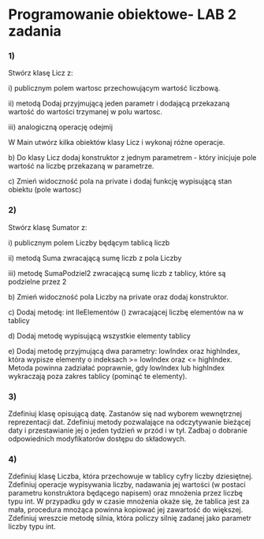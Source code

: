 # Programowanie obiektowe- LAB 2 zadania
### 1)
Stwórz klasę Licz z:

i) publicznym polem wartosc przechowującym wartość liczbową.

ii) metodą Dodaj przyjmującą jeden parametr i dodającą przekazaną wartość do wartości trzymanej w polu wartosc.

iii) analogiczną operację odejmij

W Main utwórz kilka obiektów klasy Licz i wykonaj różne operacje.

b) Do klasy Licz dodaj konstruktor z jednym parametrem - który inicjuje pole wartość na liczbę przekazaną w parametrze.

c) Zmień widoczność pola na private i dodaj funkcję wypisującą stan obiektu (pole wartosc)
### 2) 
Stwórz klasę Sumator z:

i) publicznym polem Liczby będącym tablicą liczb

ii) metodą Suma zwracającą sumę liczb z pola Liczby

iii) metodę SumaPodziel2 zwracającą sumę liczb z tablicy, które są podzielne przez 2

b) Zmień widoczność pola Liczby na private oraz dodaj konstruktor.

c) Dodaj metodę: int IleElementów () zwracającej liczbę elementów na w tablicy

d) Dodaj metodę wypisującą wszystkie elementy tablicy

e) Dodaj metodę przyjmującą dwa parametry: lowIndex oraz highIndex, która wypisze elementy o indeksach >= lowIndex oraz <= highIndex. Metoda powinna zadziałać poprawnie, gdy lowIndex lub highIndex wykraczają poza zakres tablicy (pominąć te elementy).
### 3) 
Zdefiniuj klasę opisującą datę. Zastanów się nad wyborem wewnętrznej reprezentacji dat. Zdefiniuj metody pozwalające na odczytywanie bieżącej daty i przestawianie jej o jeden tydzień w przód i w tył. Zadbaj o dobranie odpowiednich modyfikatorów dostępu do składowych.
### 4) 
Zdefiniuj klasę Liczba, która przechowuje w tablicy cyfry liczby dziesiętnej. Zdefiniuj operacje wypisywania liczby, nadawania jej wartości (w postaci parametru konstruktora będącego napisem) oraz mnożenia przez liczbę typu int. W przypadku gdy w czasie mnożenia okaże się, że tablica jest za mała, procedura mnożąca powinna kopiować jej zawartość do większej. Zdefiniuj wreszcie metodę silnia, która policzy silnię zadanej jako parametr liczby typu int.
